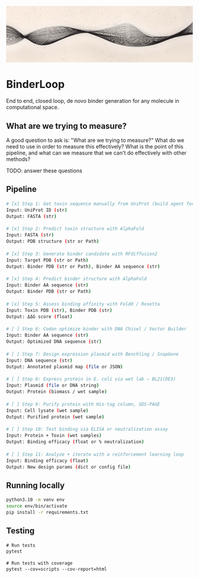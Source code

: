 ![BinderLoop Banner](assets/github_banner.png)

# BinderLoop
End to end, closed loop, de novo binder generation for any molecule in computational space.

## What are we trying to measure?
A good question to ask is: "What are we trying to measure?" What do we need to use in order to measure this effectively? What is the point of this pipeline, and what can we measure that we can't do effectively with other methods?

TODO: answer these questions

## Pipeline
```bash
# [x] Step 1: Get toxin sequence manually from UniProt (build agent for automating this)
Input: UniProt ID (str)
Output: FASTA (str)

# [x] Step 2: Predict toxin structure with AlphaFold
Input: FASTA (str)
Output: PDB structure (str or Path)

# [x] Step 3: Generate binder candidate with RFdiffusion2
Input: Target PDB (str or Path)
Output: Binder PDB (str or Path), Binder AA sequence (str)

# [x] Step 4: Predict binder structure with AlphaFold
Input: Binder AA sequence (str)
Output: Binder PDB (str or Path)

# [x] Step 5: Assess binding affinity with FoldX / Rosetta
Input: Toxin PDB (str), Binder PDB (str)
Output: ΔΔG score (float)

# [ ] Step 6: Codon optimize binder with DNA Chisel / Vector Builder
Input: Binder AA sequence (str)
Output: Optimized DNA sequence (str)

# [ ] Step 7: Design expression plasmid with Benchling / SnapGene
Input: DNA sequence (str)
Output: Annotated plasmid map (file or JSON)

# [ ] Step 8: Express protein in E. coli via wet lab — BL21(DE3)
Input: Plasmid (file or DNA string)
Output: Protein (biomass / wet sample)

# [ ] Step 9: Purify protein with His-tag column, SDS-PAGE
Input: Cell lysate (wet sample)
Output: Purified protein (wet sample)

# [ ] Step 10: Test binding via ELISA or neutralization assay
Input: Protein + Toxin (wet samples)
Output: Binding efficacy (float or % neutralization)

# [ ] Step 11: Analyze + iterate with a reinforcement learning loop
Input: Binding efficacy (float)
Output: New design params (dict or config file)
```

## Running locally  
```bash
python3.10 -m venv env
source env/bin/activate
pip install -r requirements.txt
```

## Testing
```
# Run tests
pytest

# Run tests with coverage
pytest --cov=scripts --cov-report=html
```